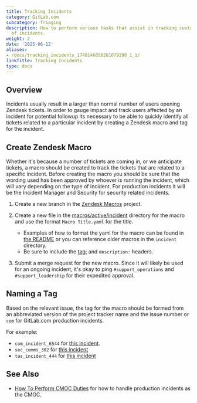 ```yaml
---
title: Tracking Incidents
category: GitLab.com
subcategory: Triaging
description: How to perform various tasks that assist in tracking customer impact
  of incidents.
weight: 2
date: '2025-06-12'
aliases:
- /docs/tracking_incidents_1748146058261079390_1_1/
linkTitle: Tracking Incidents
type: docs
---
```


## Overview

Incidents usually result in a larger than normal number of users opening Zendesk tickets. In order to gauge impact and track users affected by an incident for potential followup its necessary to be able to quickly identify all tickets related to a particular incident by creating a Zendesk macro and tag for the incident.

## Create Zendesk Macro

Whether it's because a number of tickets are coming in, or we anticipate tickets,
a macro should be created to track the tickets that are related to a specific incident. Before creating the macro you should be sure that the wording used has been approved by whoever is running the incident, which will vary depending on the type of incident. For production incidents it will be the Incident Manager and Security for security related incidents.

1. Create a new branch in the [Zendesk Macros](https://gitlab.com/gitlab-com/support/support-ops/zendesk-global/macros) project.

1. Create a new file in the [macros/active/incident](https://gitlab.com/gitlab-com/support/support-ops/zendesk-global/macros/-/tree/master/macros/active/Incident) directory for the macro and use the format `Macro Title.yaml` for the title.
    - Examples of how to format the yaml for the macro can be found in [the README](https://gitlab.com/gitlab-com/support/support-ops/zendesk-global/macros/-/tree/master#some-examples) or you can reference older macros in the `incident` directory.
    - Be sure to include the [tag:](#naming-a-tag) and `description:` headers.

1. Submit a merge request for the new macro. Since it will likely be used for an ongoing incident, it's okay to ping `#support_operations` and `#support_leadership` for their expedited approval.

## Naming a Tag

Based on the relevant issue, the tag for the macro should be formed from an abbreviated version of the project tracker name and the issue number or `com` for GitLab.com production incidents.

For example:

- `com_incident_6544` for [this incident](https://gitlab.com/gitlab-com/gl-infra/production/-/issues/6544).
- `sec_comms_302` for [this incident](https://gitlab.com/gitlab-com/gl-security/security-communications/communications/-/issues/302)
- `tas_incident_444` for [this incident](https://gitlab.com/gitlab-com/gl-security/security-operations/trust-and-safety/operations/-/issues/444)

## See Also

- [How To Perform CMOC Duties](/handbook/support/workflows/cmoc_workflows/) for how to handle production incidents as the CMOC.

